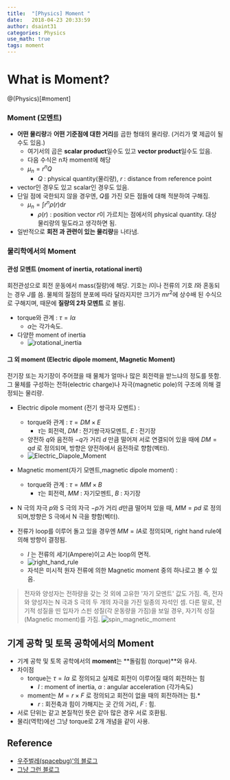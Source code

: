 ```yaml
---
title:  "[Physics] Moment "
date:   2018-04-23 20:33:59
author: dsaint31
categories: Physics
use_math: true
tags: moment
---
```


# What is Moment?
@(Physics)[#moment]

### Moment (모멘트)

* **어떤 물리량**과 **어떤 기준점에 대한 거리**를 곱한 형태의 물리량.  (거리가 몇 제곱이 될 수도 있음.)
  * 여기서의 곱은 **scalar product**일수도 있고 **vector product**일수도 있음.
  * 다음 수식은 n차 moment에 해당 
  * $\mu_n = r^nQ$
     * $Q$ : physical quantity(물리량), $r$ : distance from reference point
* vector인 경우도 있고 scalar인 경우도 있음.
* 단일 점에 국한되지 않을 경우엔, $Q$를 가진 모든 점들에 대해 적분하여 구해짐.
  * $\mu_n = \int r^n \rho(r) \text{d}r$  
     * $\rho(r)$ : position vector $r$이 가르치는 점에서의 physical quantity. 대상 물리량의 밀도라고 생각하면 됨.
* 일반적으로 **회전 과 관련이 있는 물리량**을 나타냄.

### 물리학에서의 Moment

#### 관성 모멘트 (moment of inertia, rotational inerti)

회전관성으로 회전 운동에서 mass(질량)에 해당.
기호는 $I$이나 전류의 기호 $I$와 혼동되는 경우 $J$를 씀.
물체의 질점의 분포에 따라 달라지지만 크기가 $mr^2$에 상수배 된 수식으로 구해지며, 때문에 **질량의 2차 모멘트** 로 불림.

* torque와 관계 : $\tau = I\alpha$
   * $\alpha$는 각가속도. 
* 다양한 moment of inertia 
  * ![rotational_inertia](https://docs.google.com/drawings/d/e/2PACX-1vQs8iTPbY0wzF5erHS7jS2-b7w9QtwEkIMZngKl4YisJmkQLAPTsDe2QGc3J-bW7p2vcNWVzIZetT7A/pub?w=460&h=282)

#### 그 외 moment (Electric dipole moment,  Magnetic Moment)
전기장 또는 자기장이 주어졌을 때 물체가 얼마나 많은 회전력을 받느냐의 정도를 뜻함. 
그 물체를 구성하는 전하(electric charge)나 자극(magnetic pole)의 구조에 의해 결정되는 물리량.
	
* Electric dipole moment (전기 쌍극자 모멘트) :
	 
  * torque와 관계 : $\tau = DM \times E$
     *  $\tau$는 회전력, $DM$ : 전기쌍극자모멘트, $E$ : 전기장
  *  양전하 $q$와 음전하 $-q$가 거리 $d$ 만큼 떨어져 서로 연결되어 있을 때에 $DM = qd$ 로 정의되며, 방향은 양전하에서 음전하로 향함(벡터).
  *  ![Electric_Diapole_Moment](https://docs.google.com/drawings/d/e/2PACX-1vSB5QMyxuIg6gcPjQ3U5yDJendRiLplWPsmmTvHFLHgyUvou0bU5CVOZzpjAQ7mWIOJ_Io0K6O5qtR9/pub?w=298&h=165)
	
*  Magnetic moment(자기 모멘트,magnetic dipole moment) : 
   * torque와 관계 :  $\tau = MM \times B$
      * $\tau$는 회전력, $MM$ : 자기모멘트, $B$ : 자기장
  *  N 극의 자극 $p$와 S 극의 자극 $-p$가 거리 $d$만큼 떨어져 있을 때, $MM =pd$ 로 정의되며,방향은 S 극에서 N 극을 향함(벡터).
  * 전류가 loop를 이루어 돌고 있을 경우엔 $MM=IA$로 정의되며, right hand rule에 의해 방향이 결정됨.
     * $I$ 는 전류의 세기(Ampere)이고 $A$는 loop의 면적.
     * ![right_hand_rule](https://docs.google.com/drawings/d/e/2PACX-1vS-DnIzWKQ2ZzIzC73jUNvDQNHEtXov6SF8iGzRUUflLWKd92FRa8dho_m6EGdRIkIX6Ka4__2RfZOD/pub?w=286&h=162)
    * 자석은 미시적 원자 전류에 의한 Magnetic moment 중의 하나로고 볼 수 있음.

> 전자와 양성자는 전하량을 갖는 것 외에 고유한 '자기 모멘트' 값도 가짐.
> 즉, 전자와 양성자는 N 극과 S 극의 두 개의 자극을 가진 일종의 자석인 셈.
> 다른 말로, 전기적 성질을 띤 입자가 스핀 성질(각 운동량을 가짐)을 보일 경우, 자기적 성질(Magnetic moment)를 가짐.
![spin_magnetic_moment](https://docs.google.com/drawings/d/e/2PACX-1vS_I9oXHbN8lEjnDKdcYjl2PYfoq8XUu1POB4feMVJPbdB9AQNiAS0Ckd57_cGJJSaCjfz9C_24ZF_m/pub?w=389&h=183)


## 기계 공학 및 토목 공학에서의 Moment

* 기계 공학 및 토목 공학에서의 **moment**는 **돌림힘 (torque)**와 유사.
* 차이점
  * torque는 $\tau = I\alpha$ 로 정의되고 실제로 회전이 이루어질 때의 회전하는 힘
     * $I$ : moment of inertia, $\alpha$ : angular acceleration (각가속도)
  * moment는 $M = r × F$ 로 정의되고 회전이 없을 때의 회전하려는 힘.* 
     * $r$ : 회전축과 힘이 가해지는 곳 간의 거리, $F$ : 힘.
* 서로 단위는 같고 본질적인 뜻은 같아 많은 경우 서로 호환됨.
* 물리(역학)에선 그냥 torque로 2개 개념을 같이 사용.


## Reference
* [우주벌레(spacebug)'의 블로그](http://blog.naver.com/PostView.nhn?blogId=spacebug&logNo=130130864298)
* [그냥 그런 블로그](http://lifeisforu.tistory.com/312)
